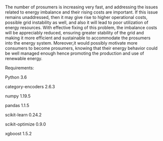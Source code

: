 The number of prosumers is increasing very fast, and addressing the issues related to energy imbalance and their rising costs are important. If this issue remains unaddressed, then it may give rise to higher operational costs, possible grid instability as well, and also it will lead to poor utilization of energy resources. 
With effective fixing of this problem, the imbalance costs will be appreciably reduced, ensuring greater stability of the grid and making it more efficient and sustainable to accommodate the prosumers into the energy system.
Moreover,it would possibly motivate more consumers to become prosumers, knowing that their energy behavior could be well managed enough hence promoting the production and use of renewable energy.

Requirements:

Python 3.6

category-encoders    2.6.3

numpy                1.19.5

pandas               1.1.5

scikit-learn         0.24.2

scikit-optimize      0.9.0

xgboost              1.5.2
